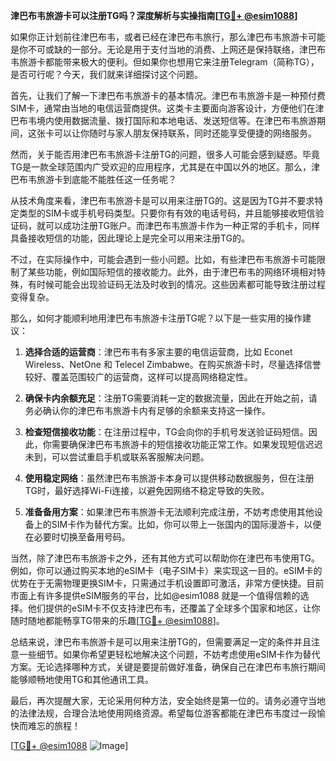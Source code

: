 **津巴布韦旅游卡可以注册TG吗？深度解析与实操指南[[TG💪+ @esim1088](https://t.me/s/esim1088)]**

如果你正计划前往津巴布韦，或者已经在津巴布韦旅行，那么津巴布韦旅游卡可能是你不可或缺的一部分。无论是用于支付当地的消费、上网还是保持联络，津巴布韦旅游卡都能带来极大的便利。但如果你也想用它来注册Telegram（简称TG），是否可行呢？今天，我们就来详细探讨这个问题。

首先，让我们了解一下津巴布韦旅游卡的基本情况。津巴布韦旅游卡是一种预付费SIM卡，通常由当地的电信运营商提供。这类卡主要面向游客设计，方便他们在津巴布韦境内使用数据流量、拨打国际和本地电话、发送短信等。在津巴布韦旅游期间，这张卡可以让你随时与家人朋友保持联系，同时还能享受便捷的网络服务。

然而，关于能否用津巴布韦旅游卡注册TG的问题，很多人可能会感到疑惑。毕竟TG是一款全球范围内广受欢迎的应用程序，尤其是在中国以外的地区。那么，津巴布韦旅游卡到底能不能胜任这一任务呢？

从技术角度来看，津巴布韦旅游卡是可以用来注册TG的。这是因为TG并不要求特定类型的SIM卡或手机号码类型。只要你有有效的电话号码，并且能够接收短信验证码，就可以成功注册TG账户。而津巴布韦旅游卡作为一种正常的手机卡，同样具备接收短信的功能，因此理论上是完全可以用来注册TG的。

不过，在实际操作中，可能会遇到一些小问题。比如，有些津巴布韦旅游卡可能限制了某些功能，例如国际短信的接收能力。此外，由于津巴布韦的网络环境相对特殊，有时候可能会出现验证码无法及时收到的情况。这些因素都可能导致注册过程变得复杂。

那么，如何才能顺利地用津巴布韦旅游卡注册TG呢？以下是一些实用的操作建议：

1. **选择合适的运营商**：津巴布韦有多家主要的电信运营商，比如 Econet Wireless、NetOne 和 Telecel Zimbabwe。在购买旅游卡时，尽量选择信誉较好、覆盖范围较广的运营商，这样可以提高网络稳定性。

2. **确保卡内余额充足**：注册TG需要消耗一定的数据流量，因此在开始之前，请务必确认你的津巴布韦旅游卡内有足够的余额来支持这一操作。

3. **检查短信接收功能**：在注册过程中，TG会向你的手机号发送验证码短信。因此，你需要确保津巴布韦旅游卡的短信接收功能正常工作。如果发现短信迟迟未到，可以尝试重启手机或联系客服解决问题。

4. **使用稳定网络**：虽然津巴布韦旅游卡本身可以提供移动数据服务，但在注册TG时，最好选择Wi-Fi连接，以避免因网络不稳定导致的失败。

5. **准备备用方案**：如果津巴布韦旅游卡无法顺利完成注册，不妨考虑使用其他设备上的SIM卡作为替代方案。比如，你可以带上一张国内的国际漫游卡，以便在必要时切换至备用号码。

当然，除了津巴布韦旅游卡之外，还有其他方式可以帮助你在津巴布韦使用TG。例如，你可以通过购买本地的eSIM卡（电子SIM卡）来实现这一目的。eSIM卡的优势在于无需物理更换SIM卡，只需通过手机设置即可激活，非常方便快捷。目前市面上有许多提供eSIM服务的平台，比如@esim1088 就是一个值得信赖的选择。他们提供的eSIM卡不仅支持津巴布韦，还覆盖了全球多个国家和地区，让你随时随地都能畅享TG带来的乐趣[[TG💪+ @esim1088](https://t.me/s/esim1088)]。

总结来说，津巴布韦旅游卡是可以用来注册TG的，但需要满足一定的条件并且注意一些细节。如果你希望更轻松地解决这个问题，不妨考虑使用eSIM卡作为替代方案。无论选择哪种方式，关键是要提前做好准备，确保自己在津巴布韦旅行期间能够顺畅地使用TG和其他通讯工具。

最后，再次提醒大家，无论采用何种方法，安全始终是第一位的。请务必遵守当地的法律法规，合理合法地使用网络资源。希望每位游客都能在津巴布韦度过一段愉快而难忘的旅程！

[[TG💪+ @esim1088](https://t.me/s/esim1088) ![Image](https://i.postimg.cc/4NQfJmqS/Snipaste-2025-05-13-00-14-12.png)]